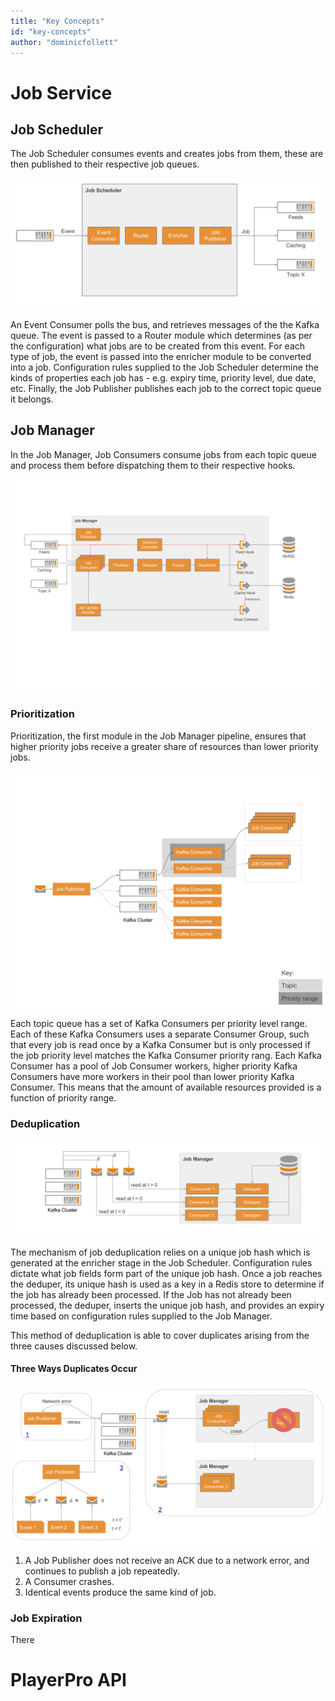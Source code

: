 ```yaml
---
title: "Key Concepts"
id: "key-concepts" 
author: "dominicfollett"
---
```


# Job Service

## Job Scheduler

The Job Scheduler consumes events and creates jobs from them, these are
then published to their respective job queues.

![Job Scheduler](/assets/local/images/ppro_job_scheduler.svg)

An Event Consumer polls the bus, and retrieves messages of the the Kafka 
queue. The event is passed to a Router module which determines (as per
the configuration) what jobs are to be created from this event. For each
type of job, the event is passed into the enricher module to be
converted into a job. Configuration rules supplied to the Job
Scheduler determine the kinds of properties each job has - e.g. expiry
time, priority level, due date, etc. Finally, the Job Publisher
publishes each job to the correct topic queue it belongs.

## Job Manager

In the Job Manager, Job Consumers consume jobs from each topic queue and
process them before dispatching them to their respective hooks.

![Job Manager](/assets/local/images/ppro_job_manager.svg)

### Prioritization

Prioritization, the first module in the Job Manager pipeline, ensures
that higher priority jobs receive a greater share of resources than
lower priority jobs.

![Pioritization](/assets/local/images/ppro_prioritization.svg)

Each topic queue has a set of Kafka Consumers per priority level range.
Each of these Kafka Consumers uses a separate Consumer Group, such that
every job is read once by a Kafka Consumer but is only processed if the
job priority level matches the Kafka Consumer priority rang.
Each Kafka Consumer has a pool of Job Consumer workers, higher priority
Kafka Consumers have more workers in their pool than lower priority
Kafka Consumer. This means that the amount of available resources
provided is a function of priority range.

### Deduplication

![Deduplication](/assets/local/images/ppro_deduplication.svg)

The mechanism of job deduplication relies on a unique job hash which is
generated at the enricher stage in the Job Scheduler. Configuration
rules dictate what job fields form part of the unique job hash. Once a
job reaches the deduper, its unique hash is used as a key in a Redis
store  to determine if the job has already been processed. If the Job
has not already been processed, the deduper, inserts the unique job
hash, and provides an expiry time based on configuration rules supplied
to the Job Manager.

This method of deduplication is able to cover duplicates arising from
the three causes discussed below.

#### Three Ways Duplicates Occur

![Three Mechanisms](/assets/local/images/ppro_three_causes_of_duplication.svg)

1. A Job Publisher does not receive an ACK due to a
   network error, and continues to publish a job repeatedly.
2. A Consumer crashes.
3. Identical events produce the same kind of job.

### Job Expiration

There

# PlayerPro API
